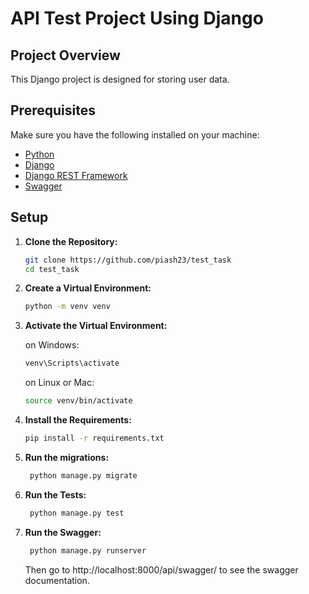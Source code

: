 # API Test Project Using Django

## Project Overview

This Django project is designed for storing user data.

## Prerequisites

Make sure you have the following installed on your machine:

- [Python](https://www.python.org/downloads/)
- [Django](https://www.djangoproject.com/download/)
- [Django REST Framework](https://www.django-rest-framework.org/#installation)
- [Swagger](https://swagger.io/docs/open-source-tools/swagger-ui/usage/installation/)

## Setup

1. **Clone the Repository:**

   ```bash
   git clone https://github.com/piash23/test_task
   cd test_task
   ```


1. **Create a Virtual Environment:**

   ```bash
   python -m venv venv
    ```
2. **Activate the Virtual Environment:**

   on Windows:
   ```bash
   venv\Scripts\activate
   ```
   on Linux or Mac:
    ```bash
   source venv/bin/activate
    ```
3. **Install the Requirements:**
   
   ```bash
   pip install -r requirements.txt
   ```
4. **Run the migrations:**

   ```bash
    python manage.py migrate
    ```
5. **Run the Tests:**

   ```bash
    python manage.py test
    ```
6. **Run the Swagger:**

   ```bash
    python manage.py runserver
    ```
   Then go to http://localhost:8000/api/swagger/ to see the swagger documentation.